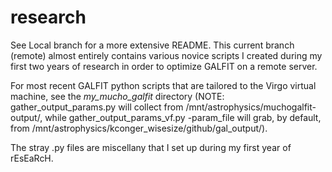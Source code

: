 # research
See Local branch for a more extensive README. This current branch (remote) almost entirely contains various novice scripts I created during my first two years of research in order to optimize GALFIT on a remote server.

For most recent GALFIT python scripts that are tailored to the Virgo virtual machine, see the *my_mucho_galfit* directory (NOTE: gather_output_params.py will collect from /mnt/astrophysics/muchogalfit-output/, while gather_output_params_vf.py -param_file will grab, by default, from /mnt/astrophysics/kconger_wisesize/github/gal_output/). 

The stray .py files are miscellany that I set up during my first year of rEsEaRcH.
